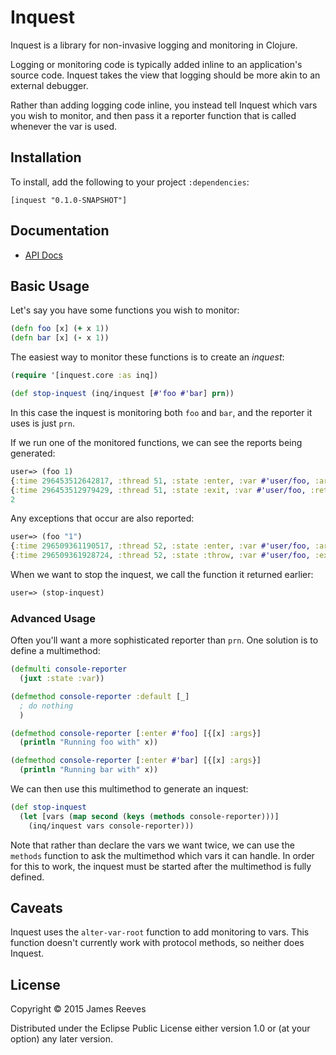# Inquest

Inquest is a library for non-invasive logging and monitoring in
Clojure.

Logging or monitoring code is typically added inline to an
application's source code. Inquest takes the view that logging should
be more akin to an external debugger.

Rather than adding logging code inline, you instead tell Inquest which
vars you wish to monitor, and then pass it a reporter function that is
called whenever the var is used.


## Installation

To install, add the following to your project `:dependencies`:

    [inquest "0.1.0-SNAPSHOT"]


## Documentation

* [API Docs](https://weavejester.github.io/inquest/inquest.core.html)


## Basic Usage

Let's say you have some functions you wish to monitor:

```clojure
(defn foo [x] (+ x 1))
(defn bar [x] (- x 1))
```

The easiest way to monitor these functions is to create an *inquest*:

```clojure
(require '[inquest.core :as inq])

(def stop-inquest (inq/inquest [#'foo #'bar] prn))
```

In this case the inquest is monitoring both `foo` and `bar`, and the
reporter it uses is just `prn`.

If we run one of the monitored functions, we can see the reports being
generated:

```clojure
user=> (foo 1)
{:time 296453512642817, :thread 51, :state :enter, :var #'user/foo, :args (1)}
{:time 296453512979429, :thread 51, :state :exit, :var #'user/foo, :return 2}
2
```

Any exceptions that occur are also reported:

```clojure
user=> (foo "1")
{:time 296509361190517, :thread 52, :state :enter, :var #'user/foo, :args ("1")}
{:time 296509361928724, :thread 52, :state :throw, :var #'user/foo, :exception #error {...}}
```

When we want to stop the inquest, we call the function it returned
earlier:

```clojure
user=> (stop-inquest)
```


### Advanced Usage

Often you'll want a more sophisticated reporter than `prn`. One
solution is to define a multimethod:

```clojure
(defmulti console-reporter
  (juxt :state :var))

(defmethod console-reporter :default [_]
  ; do nothing
  )

(defmethod console-reporter [:enter #'foo] [{[x] :args}]
  (println "Running foo with" x))

(defmethod console-reporter [:enter #'bar] [{[x] :args}]
  (println "Running bar with" x))
```

We can then use this multimethod to generate an inquest:

```clojure
(def stop-inquest
  (let [vars (map second (keys (methods console-reporter)))]
    (inq/inquest vars console-reporter)))
```

Note that rather than declare the vars we want twice, we can use the
`methods` function to ask the multimethod which vars it can handle. In
order for this to work, the inquest must be started after the
multimethod is fully defined.


## Caveats

Inquest uses the `alter-var-root` function to add monitoring to
vars. This function doesn't currently work with protocol methods, so
neither does Inquest.


## License

Copyright © 2015 James Reeves

Distributed under the Eclipse Public License either version 1.0 or (at
your option) any later version.
